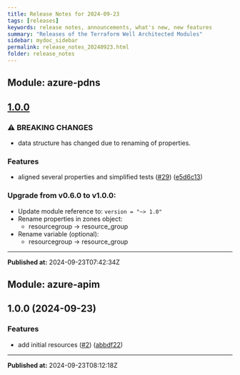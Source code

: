 ```yaml
---
title: Release Notes for 2024-09-23
tags: [releases]
keywords: release notes, announcements, what's new, new features
summary: "Releases of the Terraform Well Architected Modules"
sidebar: mydoc_sidebar
permalink: release_notes_20240923.html
folder: release_notes
---
```


## Module: azure-pdns
## [1.0.0](https://github.com/CloudNationHQ/terraform-azure-pdns/releases/tag/v1.0.0)


### ⚠ BREAKING CHANGES

* data structure has changed due to renaming of properties.

### Features

* aligned several properties and simplified tests ([#29](https://github.com/CloudNationHQ/terraform-azure-pdns/issues/29)) ([e5d6c13](https://github.com/CloudNationHQ/terraform-azure-pdns/commit/e5d6c13ad03791fc9e90b1e349a8ca89c8ecbece))

### Upgrade from v0.6.0 to v1.0.0:

- Update module reference to: `version = "~> 1.0"`
- Rename properties in zones object:
  - resourcegroup -> resource_group
- Rename variable (optional):
  - resourcegroup -> resource_group

---

**Published at:** 2024-09-23T07:42:34Z

## Module: azure-apim
## 1.0.0 (2024-09-23)


### Features

* add initial resources ([#2](https://github.com/CloudNationHQ/terraform-azure-apim/releases/tag/v1.0.0)) ([abbdf22](https://github.com/CloudNationHQ/terraform-azure-apim/commit/abbdf22b5ac04eb8dbf6c69c7a31937c97529f7a))

---

**Published at:** 2024-09-23T08:12:18Z

